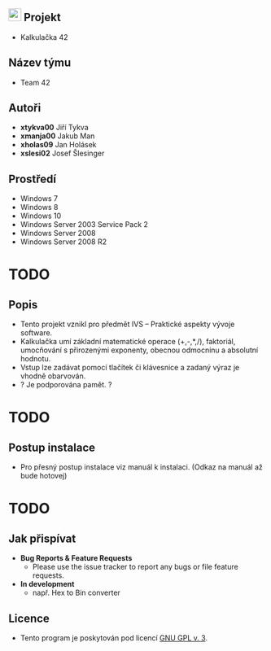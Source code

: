 ## <img src="https://raw.githubusercontent.com/jakubman1/Calculator/master/src/calculator.ico?token=AjRiP7ct0dToOhJmjQWf8Y8_x3bvkhhqks5a4aamwA%3D%3D" width="25" height="25" /> Projekt
- Kalkulačka 42

## Název týmu
- Team 42

## Autoři
- **xtykva00** Jiří Tykva
- **xmanja00** Jakub Man
- **xholas09** Jan Holásek
- **xslesi02** Josef Šlesinger

## Prostředí
- Windows 7
- Windows 8
- Windows 10
- Windows Server 2003 Service Pack 2
- Windows Server 2008
- Windows Server 2008 R2

# TODO
## Popis
- Tento projekt vznikl pro předmět IVS – Praktické aspekty vývoje software.
- Kalkulačka umí základní matematické operace (+,-,*,/), faktoriál, umocňování s přirozenými exponenty, obecnou odmocninu a absolutní hodnotu.
- Vstup lze zadávat pomocí tlačítek či klávesnice a zadaný výraz je vhodně obarvován.
- ? Je podporována pamět. ? 

# TODO
## Postup instalace
- Pro přesný postup instalace viz manuál k instalaci. (Odkaz na manuál až bude hotovej)

# TODO
## Jak přispívat
- **Bug Reports & Feature Requests**  
  - Please use the issue tracker to report any bugs or file feature requests.
- **In development**
  - např. Hex to Bin converter

## Licence
- Tento program je poskytován pod licencí [GNU GPL v. 3](https://github.com/jakubman1/Calculator/blob/master/LICENSE.md).